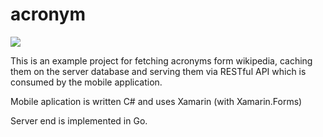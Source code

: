 # acronym

<img src="https://img.shields.io/teamcity/http/146.185.158.204:8111/s/Acronym_Go.svg"/>

This is an example project for fetching acronyms form wikipedia, caching them on the server database and serving them 
via RESTful API which is consumed by the mobile application.

Mobile aplication is written C# and uses Xamarin (with Xamarin.Forms)

Server end is implemented in Go.
